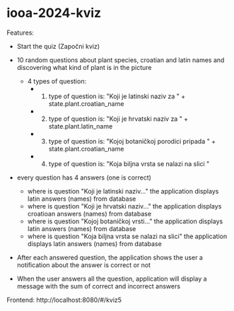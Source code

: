 # iooa-2024-kviz
Features: 
 - Start the quiz (Započni kviz)
   
 - 10 random questions about plant species, croatian and latin names and discovering what kind of plant is in the picture
    - 4 types of question:
       - 1. type of question is: "Koji je latinski naziv za " + state.plant.croatian_name
       - 2. type of question is: "Koji je hrvatski naziv za " + state.plant.latin_name
       - 3. type of question is: "Kojoj botaničkoj porodici pripada " + state.plant.croatian_name
       - 4. type of question is: "Koja biljna vrsta se nalazi na slici "
            
 - every question has 4 answers (one is correct)
    - where is question "Koji je latinski naziv..." the application displays  latin answers (names) from database
    - where is question "Koji je hrvatski naziv..." the application displays  croatioan answers (names) from database
    - where is question "Kojoj botaničkoj vrsti..." the application displays  latin answers (names) from database
    - where is question "Koja biljna vrsta se nalazi na slici" the application displays  latin answers (names) from database
      
 - After each answered question, the application shows the user a notification about the answer is correct or not
   
 - When the user answers all the question, application will display a message with the sum of correct and incorrect answers

Frontend:
http://localhost:8080/#/kviz5
